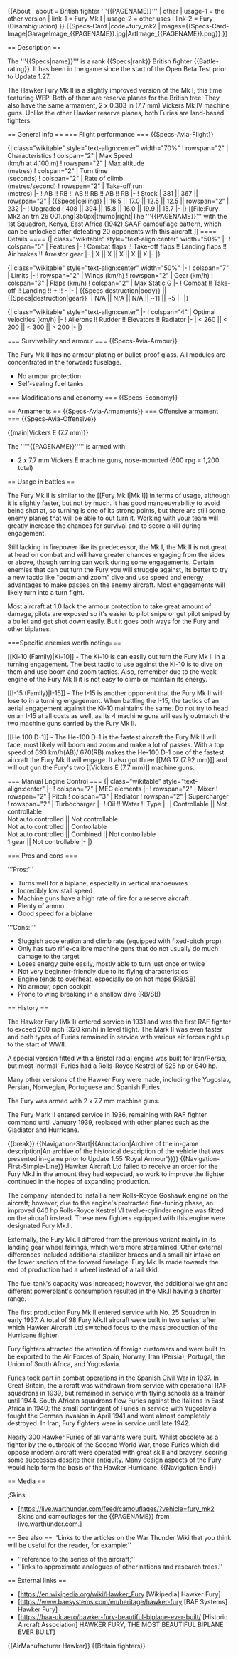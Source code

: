 {{About
| about = British fighter '''{{PAGENAME}}'''
| other
| usage-1 = the other version
| link-1 = Fury Mk I
| usage-2 = other uses
| link-2 = Fury (Disambiguation)
}}
{{Specs-Card
|code=fury_mk2
|images={{Specs-Card-Image|GarageImage_{{PAGENAME}}.jpg|ArtImage_{{PAGENAME}}.png}}
}}

== Description ==
<!-- ''In the description, the first part should be about the history of and the creation and combat usage of the aircraft, as well as its key features. In the second part, tell the reader about the aircraft in the game. Insert a screenshot of the vehicle, so that if the novice player does not remember the vehicle by name, he will immediately understand what kind of vehicle the article is talking about.'' -->
The '''{{Specs|name}}''' is a rank {{Specs|rank}} British fighter {{Battle-rating}}. It has been in the game since the start of the Open Beta Test prior to Update 1.27.

The Hawker Fury Mk II is a slightly improved version of the Mk I, this time featuring WEP. Both of them are reserve planes for the British tree. They also have the same armament, 2 x 0.303 in (7.7 mm) Vickers Mk IV machine guns. Unlike the other Hawker reserve planes, both Furies are land-based fighters.

== General info ==
=== Flight performance ===
{{Specs-Avia-Flight}}
<!-- ''Describe how the aircraft behaves in the air. Speed, manoeuvrability, acceleration and allowable loads - these are the most important characteristics of the vehicle.'' -->

{| class="wikitable" style="text-align:center" width="70%"
! rowspan="2" | Characteristics
! colspan="2" | Max Speed<br>(km/h at 4,100 m)
! rowspan="2" | Max altitude<br>(metres)
! colspan="2" | Turn time<br>(seconds)
! colspan="2" | Rate of climb<br>(metres/second)
! rowspan="2" | Take-off run<br>(metres)
|-
! AB !! RB !! AB !! RB !! AB !! RB
|-
! Stock
| 381 || 367 || rowspan="2" | {{Specs|ceiling}} || 16.5 || 17.0 || 12.5 || 12.5 || rowspan="2" | 232
|-
! Upgraded
| 408 || 394 || 15.8 || 16.0 || 19.9 || 15.7
|-
|}
[[File:Fury Mk2 an trn 26 001.png|350px|thumb|right|The '''{{PAGENAME}}''' with the 1st Squadron, Kenya, East Africa (1942) SAAF camouflage pattern, which can be unlocked after defeating 20 opponents with this aircraft.]]
==== Details ====
{| class="wikitable" style="text-align:center" width="50%"
|-
! colspan="5" | Features
|-
! Combat flaps !! Take-off flaps !! Landing flaps !! Air brakes !! Arrestor gear
|-
| X || X || X || X || X     <!-- ✓ -->
|-
|}

{| class="wikitable" style="text-align:center" width="50%"
|-
! colspan="7" | Limits
|-
! rowspan="2" | Wings (km/h)
! rowspan="2" | Gear (km/h)
! colspan="3" | Flaps (km/h)
! colspan="2" | Max Static G
|-
! Combat !! Take-off !! Landing !! + !! -
|-
| {{Specs|destruction|body}} || {{Specs|destruction|gear}} || N/A || N/A || N/A || ~11 || ~5
|-
|}

{| class="wikitable" style="text-align:center"
|-
! colspan="4" | Optimal velocities (km/h)
|-
! Ailerons !! Rudder !! Elevators !! Radiator
|-
| < 260 || < 200 || < 300 || > 200
|-
|}

=== Survivability and armour ===
{{Specs-Avia-Armour}}
<!-- ''Examine the survivability of the aircraft. Note how vulnerable the structure is and how secure the pilot is, whether the fuel tanks are armoured, etc. Describe the armour, if there is any, and also mention the vulnerability of other critical aircraft systems.'' -->
The Fury Mk II has no armour plating or bullet-proof glass. All modules are concentrated in the forwards fuselage.

* No armour protection
* Self-sealing fuel tanks

=== Modifications and economy ===
{{Specs-Economy}}

== Armaments ==
{{Specs-Avia-Armaments}}
=== Offensive armament ===
{{Specs-Avia-Offensive}}
<!-- ''Describe the offensive armament of the aircraft, if any. Describe how effective the cannons and machine guns are in a battle, and also what belts or drums are better to use. If there is no offensive weaponry, delete this subsection.'' -->
{{main|Vickers E (7.7 mm)}}

The '''''{{PAGENAME}}''''' is armed with:

* 2 x 7.7 mm Vickers E machine guns, nose-mounted (600 rpg = 1,200 total)

== Usage in battles ==
<!-- ''Describe the tactics of playing in the aircraft, the features of using aircraft in a team and advice on tactics. Refrain from creating a "guide" - do not impose a single point of view, but instead, give the reader food for thought. Examine the most dangerous enemies and give recommendations on fighting them. If necessary, note the specifics of the game in different modes (AB, RB, SB).'' -->
The Fury Mk II is similar to the [[Fury Mk I|Mk I]] in terms of usage,  although it is slightly faster, but not by much. It has good manoeuvrability to avoid being shot at, so turning is one of its strong points, but there are still some enemy planes that will be able to out turn it. Working with your team will greatly increase the chances for survival and to score a kill during engagement.

Still lacking in firepower like its predecessor, the Mk I, the Mk II is not great at head on combat and will have greater chances engaging from the sides or above, though turning can work during some engagements. Certain enemies that can out turn the Fury you will struggle against, its better to try a new tactic like "boom and zoom" dive and use speed and energy advantages to make passes on the enemy aircraft. Most engagements will likely turn into a turn fight.

Most aircraft at 1.0 lack the armour protection to take great amount of damage, pilots are exposed so it's easier to pilot snipe or get pilot sniped by a bullet and get shot down easily. But it goes both ways for the Fury and other biplanes.

===Specific enemies worth noting===
<!--Some concerning vehicles to worry about if playing this plane. (i.e. Japanese fighters will out turn you)-->

[[Ki-10 (Family)|Ki-10]] - The Ki-10 is can easily out turn the Fury Mk II in a turning engagement. The best tactic to use against the Ki-10 is to dive on them and use boom and zoom tactics. Also, remember due to the weak engine of the Fury Mk II it is not easy to climb or maintain its energy.

[[I-15 (Family)|I-15]] - The I-15 is another opponent that the Fury Mk II will lose to in a turning engagement. When battling the I-15, the tactics of an aerial engagement against the Ki-10 maintains the same. Do not try to head on an I-15 at all costs as well, as its 4 machine guns will easily outmatch the two machine guns carried by the Fury Mk II.

[[He 100 D-1]] - The He-100 D-1 is the fastest aircraft the Fury Mk II will face, most likely will boom and zoom and make a lot of passes. With a top speed of 693 km/h(AB)/ 670(RB) makes the He-100 D-1 one of the fastest aircraft the Fury Mk II will engage. It also got three [[MG 17 (7.92 mm)]] and will out gun the Fury's two [[Vickers E (7.7 mm)]] machine guns.

=== Manual Engine Control ===
{| class="wikitable" style="text-align:center"
|-
! colspan="7" | MEC elements
|-
! rowspan="2" | Mixer
! rowspan="2" | Pitch
! colspan="3" | Radiator
! rowspan="2" | Supercharger
! rowspan="2" | Turbocharger
|-
! Oil !! Water !! Type
|-
| Controllable || Not controllable<br>Not auto controlled || Not controllable<br>Not auto controlled || Controllable<br>Not auto controlled || Combined || Not controllable<br>1 gear || Not controllable
|-
|}

=== Pros and cons ===
<!-- ''Summarise and briefly evaluate the vehicle in terms of its characteristics and combat effectiveness. Mark its pros and cons in the bulleted list. Try not to use more than 6 points for each of the characteristics. Avoid using categorical definitions such as "bad", "good" and the like - use substitutions with softer forms such as "inadequate" and "effective".'' -->

'''Pros:'''

* Turns well for a biplane, especially in vertical manoeuvres
* Incredibly low stall speed
* Machine guns have a high rate of fire for a reserve aircraft
* Plenty of ammo
* Good speed for a biplane

'''Cons:'''

* Sluggish acceleration and climb rate (equipped with fixed-pitch prop)
* Only has two rifle-calibre machine guns that do not usually do much damage to the target
* Loses energy quite easily, mostly able to turn just once or twice
* Not very beginner-friendly due to its flying characteristics
* Engine tends to overheat, especially so on hot maps (RB/SB)
* No armour, open cockpit
* Prone to wing breaking in a shallow dive (RB/SB)

== History ==
<!-- ''Describe the history of the creation and combat usage of the aircraft in more detail than in the introduction. If the historical reference turns out to be too long, take it to a separate article, taking a link to the article about the vehicle and adding a block "/History" (example: <nowiki>https://wiki.warthunder.com/(Vehicle-name)/History</nowiki>) and add a link to it here using the <code>main</code> template. Be sure to reference text and sources by using <code><nowiki><ref></ref></nowiki></code>, as well as adding them at the end of the article with <code><nowiki><references /></nowiki></code>. This section may also include the vehicle's dev blog entry (if applicable) and the in-game encyclopedia description (under <code><nowiki>=== In-game description ===</nowiki></code>, also if applicable).'' -->
The Hawker Fury (Mk I) entered service in 1931 and was the first RAF fighter to exceed 200 mph (320 km/h) in level flight. The Mark II was even faster and both types of Furies remained in service with various air forces right up to the start of WWII.

A special version fitted with a Bristol radial engine was built for Iran/Persia, but most 'normal' Furies had a Rolls-Royce Kestrel of 525 hp or 640 hp.

Many other versions of the Hawker Fury were made, including the Yugoslav, Persian, Norwegian, Portuguese and Spanish Furies.

The Fury was armed with 2 x 7.7 mm machine guns.

The Fury Mark II entered service in 1936, remaining with RAF fighter command until January 1939, replaced with other planes such as the Gladiator and Hurricane.

{{break}}
{{Navigation-Start|{{Annotation|Archive of the in-game description|An archive of the historical description of the vehicle that was presented in-game prior to Update 1.55 'Royal Armour'}}}}
{{Navigation-First-Simple-Line}}
Hawker Aircraft Ltd failed to receive an order for the Fury Mk.I in the amount they had expected, so work to improve the fighter continued in the hopes of expanding production.

The company intended to install a new Rolls-Royce Goshawk engine on the aircraft; however, due to the engine's protracted fine-tuning phase, an improved 640 hp Rolls-Royce Kestrel VI twelve-cylinder engine was fitted on the aircraft instead. These new fighters equipped with this engine were designated Fury Mk.II.

Externally, the Fury Mk.II differed from the previous variant mainly in its landing gear wheel fairings, which were more streamlined. Other external differences included additional stabilizer braces and a small air intake on the lower section of the forward fuselage. Fury Mk.IIs made towards the end of production had a wheel instead of a tail skid.

The fuel tank's capacity was increased; however, the additional weight and different powerplant's consumption resulted in the Mk.II having a shorter range.

The first production Fury Mk.II entered service with No. 25 Squadron in early 1937. A total of 98 Fury Mk.II aircraft were built in two series, after which Hawker Aircraft Ltd switched focus to the mass production of the Hurricane fighter.

Fury fighters attracted the attention of foreign customers and were built to be exported to the Air Forces of Spain, Norway, Iran (Persia), Portugal, the Union of South Africa, and Yugoslavia.

Furies took part in combat operations in the Spanish Civil War in 1937. In Great Britain, the aircraft was withdrawn from service with operational RAF squadrons in 1939, but remained in service with flying schools as a trainer until 1944. South African squadrons flew Furies against the Italians in East Africa in 1940; the small contingent of Furies in service with Yugoslavia fought the German invasion in April 1941 and were almost completely destroyed. In Iran, Fury fighters were in service until late 1942.

Nearly 300 Hawker Furies of all variants were built. Whilst obsolete as a fighter by the outbreak of the Second World War, those Furies which did oppose modern aircraft were operated with great skill and bravery, scoring some successes despite their antiquity. Many design aspects of the Fury would help form the basis of the Hawker Hurricane.
{{Navigation-End}}

== Media ==
<!-- ''Excellent additions to the article would be video guides, screenshots from the game, and photos.'' -->

;Skins

* [https://live.warthunder.com/feed/camouflages/?vehicle=fury_mk2 Skins and camouflages for the {{PAGENAME}} from live.warthunder.com.]

== See also ==
''Links to the articles on the War Thunder Wiki that you think will be useful for the reader, for example:''

* ''reference to the series of the aircraft;''
* ''links to approximate analogues of other nations and research trees.''

== External links ==
<!--''Paste links to sources and external resources, such as:''
* ''topic on the official game forum;''
* ''other literature.''-->

* [https://en.wikipedia.org/wiki/Hawker_Fury [Wikipedia<nowiki>]</nowiki> Hawker Fury] 
* [https://www.baesystems.com/en/heritage/hawker-fury [BAE Systems<nowiki>]</nowiki> Hawker Fury]
* [https://haa-uk.aero/hawker-fury-beautiful-biplane-ever-built/ [Historic Aircraft Association<nowiki>]</nowiki> HAWKER FURY, THE MOST BEAUTIFUL BIPLANE EVER BUILT]

{{AirManufacturer Hawker}}
{{Britain fighters}}